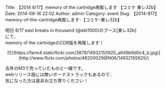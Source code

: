 Title: 【2014 8/17】memory of the cartridge再販します 【コミケ 東レ32b】
Date: 2014-08-16 22:02
Author: admin
Category: event
Slug: 【2014-817】memory-of-the-cartridge再販します-【コミケ-東レ32b】

明日 8/17 east breaks in thousand (@ebi1000)のブース[東レ32b]  
にて、  
memory of the cartridgeのCDR版を再販します！

<p>
<center>
[![](https://farm4.staticflickr.com/3879/14932155925_a649b9d0c4_b.jpg)](http://www.flickr.com/photos/46200029@N06/14932155925/)

</center>
  
去年のM3で売っていたものと一緒です。  
webリリース版には無いボーナストラックもあるので、  
気になった方は是非お立ち寄りください！

</p>

